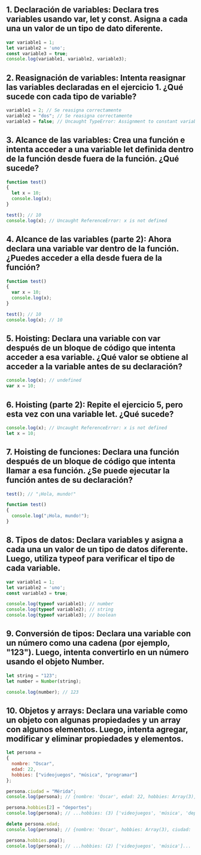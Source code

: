 ## 1. Declaración de variables: Declara tres variables usando var, let y const. Asigna a cada una un valor de un tipo de dato diferente.

``` js
var variable1 = 1;
let variable2 = 'uno';
const variable3 = true;    
console.log(variable1, variable2, variable3);
```

## 2. Reasignación de variables: Intenta reasignar las variables declaradas en el ejercicio 1. ¿Qué sucede con cada tipo de variable?

``` js
variable1 = 2; // Se reasigna correctamente
variable2 = "dos"; // Se reasigna correctamente
variable3 = false; // Uncaught TypeError: Assignment to constant variable.
```

## 3. Alcance de las variables: Crea una función e intenta acceder a una variable let definida dentro de la función desde fuera de la función. ¿Qué sucede?

``` js
function test() 
{
  let x = 10;
  console.log(x);
}

test(); // 10
console.log(x); // Uncaught ReferenceError: x is not defined
```

## 4. Alcance de las variables (parte 2): Ahora declara una variable var dentro de la función. ¿Puedes acceder a ella desde fuera de la función?

``` js
function test() 
{
  var x = 10;
  console.log(x);
}

test(); // 10
console.log(x); // 10
```

## 5. Hoisting: Declara una variable con var después de un bloque de código que intenta acceder a esa variable. ¿Qué valor se obtiene al acceder a la variable antes de su declaración?

``` js
console.log(x); // undefined
var x = 10;
```

## 6. Hoisting (parte 2): Repite el ejercicio 5, pero esta vez con una variable let. ¿Qué sucede?

``` js
console.log(x); // Uncaught ReferenceError: x is not defined
let x = 10;
```

## 7. Hoisting de funciones: Declara una función después de un bloque de código que intenta llamar a esa función. ¿Se puede ejecutar la función antes de su declaración?

``` js
test(); // "¡Hola, mundo!"

function test() 
{
  console.log("¡Hola, mundo!");
}
```

## 8. Tipos de datos: Declara variables y asigna a cada una un valor de un tipo de datos diferente. Luego, utiliza typeof para verificar el tipo de cada variable.

``` js
var variable1 = 1;
let variable2 = 'uno';
const variable3 = true;

console.log(typeof variable1); // number
console.log(typeof variable2); // string
console.log(typeof variable3); // boolean
```

## 9. Conversión de tipos: Declara una variable con un número como una cadena (por ejemplo, "123"). Luego, intenta convertirlo en un número usando el objeto Number.

``` js
let string = "123";
let number = Number(string);

console.log(number); // 123              
```

## 10. Objetos y arrays: Declara una variable como un objeto con algunas propiedades y un array con algunos elementos. Luego, intenta agregar, modificar y eliminar propiedades y elementos.

``` js
let persona = 
{
  nombre: "Oscar",
  edad: 22,
  hobbies: ["videojuegos", "música", "programar"]
};

persona.ciudad = "Mérida";
console.log(persona); // {nombre: 'Oscar', edad: 22, hobbies: Array(3), ciudad: 'Mérida'}

persona.hobbies[2] = "deportes";
console.log(persona); // ...hobbies: (3) ['videojuegos', 'música', 'deportes']...

delete persona.edad;
console.log(persona); // {nombre: 'Oscar', hobbies: Array(3), ciudad: 'Mérida'}

persona.hobbies.pop();
console.log(persona); // ...hobbies: (2) ['videojuegos', 'música']...
```
